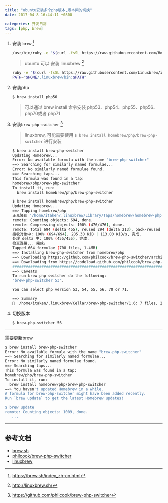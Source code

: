 ```yaml
---
title: "ubuntu安装多个php版本,版本间的切换"
date: 2017-04-8 16:44:11 +0800

categories: 开发日常
tags: [php, brew]
---
```


1. 安装 `brew` [^1]

    ```bash
    /usr/bin/ruby -e "$(curl -fsSL https://raw.githubusercontent.com/Homebrew/install/master/install)"
    ```
    >ubuntu 可以 安装 linuxbrew [^3]
    ```bash
    ruby -e "$(curl -fsSL https://raw.githubusercontent.com/Linuxbrew/install/master/install)"
    PATH="$HOME/.linuxbrew/bin:$PATH"
    ```

1. 安装php
    ```bash
    $ brew install php56
    ```
    >可以通过 brew install 命令安装 php53、php54、php55、php56、php70或者 php71

1. 安装`brew-php-switcher` [^2]
    >linuxbrew, 可能需要使用 `$ brew install homebrew/php/brew-php-switcher` 进行安装

    ```bash
    $ brew install brew-php-switcher                                          1 ↵
    Updating Homebrew...
    Error: No available formula with the name "brew-php-switcher"
    ==> Searching for similarly named formulae...
    Error: No similarly named formulae found.
    ==> Searching taps...
    This formula was found in a tap:
    homebrew/php/brew-php-switcher
    To install it, run:
      brew install homebrew/php/brew-php-switcher

    $ brew install homebrew/php/brew-php-switcher                           127 ↵
    Updating Homebrew...
    ==> Tapping homebrew/php
    正克隆到 '/home/itaken/.linuxbrew/Library/Taps/homebrew/homebrew-php'...
    remote: Counting objects: 694, done.
    remote: Compressing objects: 100% (476/476), done.
    remote: Total 694 (delta 455), reused 294 (delta 213), pack-reused 0
    接收对象中: 100% (694/694), 285.30 KiB | 113.00 KiB/s, 完成.
    处理 delta 中: 100% (455/455), 完成.
    检查连接... 完成。
    Tapped 664 formulae (708 files, 1.4MB)
    ==> Installing brew-php-switcher from homebrew/php
    ==> Downloading https://github.com/philcook/brew-php-switcher/archive/1.6.tar.gz
    ==> Downloading from https://codeload.github.com/philcook/brew-php-switcher/tar.
    ######################################################################## 100.0%
    ==> Caveats
    To run brew php switcher do the following:
    "brew-php-switcher 53".

    You can select php version 53, 54, 55, 56, 70 or 71.

    ==> Summary
    🍺  /home/itaken/.linuxbrew/Cellar/brew-php-switcher/1.6: 7 files, 23.6KB, built in 18 seconds

    ```

1. 切换版本
    ```bash
    $ brew-php-switcher 56
    ```

---
需要更新brew

```bash
$ brew install brew-php-switcher
Error: No available formula with the name "brew-php-switcher"
==> Searching for similarly named formulae...
Error: No similarly named formulae found.
==> Searching taps...
This formula was found in a tap:
homebrew/php/brew-php-switcher
To install it, run:
  brew install homebrew/php/brew-php-switcher
==> You haven't updated Homebrew in a while.
A formula for brew-php-switcher might have been added recently.
Run `brew update` to get the latest Homebrew updates!

$ brew update
remote: Counting objects: 1009, done.
   ...
```

---
## 参考文档
- [brew.sh](https://brew.sh/index_zh-cn.html)
- [philcook/brew-php-switcher](https://github.com/philcook/brew-php-switcher)
- [linuxbrew](http://linuxbrew.sh/)


[^1]: https://brew.sh/index_zh-cn.html
[^2]: https://github.com/philcook/brew-php-switcher
[^3]: http://linuxbrew.sh/
